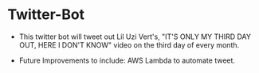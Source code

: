 # Twitter-Bot

- This twitter bot will tweet out Lil Uzi Vert's, "IT'S ONLY MY THIRD DAY OUT, HERE I DON'T KNOW" video on the third day of every month.

- Future Improvements to include: AWS Lambda to automate tweet.
